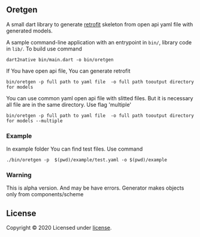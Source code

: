 ## Oretgen 

A small dart library to generate [retrofit](https://pub.dev/packages/retrofit) skeleton from
open api yaml file with generated models.

A sample command-line application with an entrypoint in `bin/`, library code
in `lib/`. To build use command
```
dart2native bin/main.dart -o bin/oretgen
```

If You have open api file, You can generate retrofit 
```
bin/oretgen -p full path to yaml file  -o full path tooutput directory for models
```
You can use common yaml open api file with slitted files. But it is necessary 
all file are in the same directory. Use flag 'multiple'
```
bin/oretgen -p full path to yaml file  -o full path tooutput directory for models --multiple
```

### Example
In example folder You can find test files.
Use command 
```
./bin/oretgen -p  $(pwd)/example/test.yaml -o $(pwd)/example
```

### Warning
This is alpha version. And may be have errors.
Generator makes objects only from components/scheme 


## License
Copyright © 2020 
Licensed under [license](https://github.com/dart-lang/stagehand/blob/master/LICENSE).

